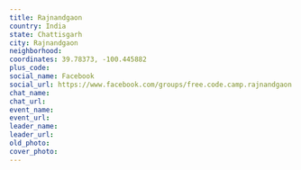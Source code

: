 ```yaml
---
title: Rajnandgaon
country: India
state: Chattisgarh
city: Rajnandgaon
neighborhood: 
coordinates: 39.78373, -100.445882
plus_code:
social_name: Facebook
social_url: https://www.facebook.com/groups/free.code.camp.rajnandgaon
chat_name:
chat_url:
event_name:
event_url:
leader_name:
leader_url:
old_photo: 
cover_photo:
---
```

